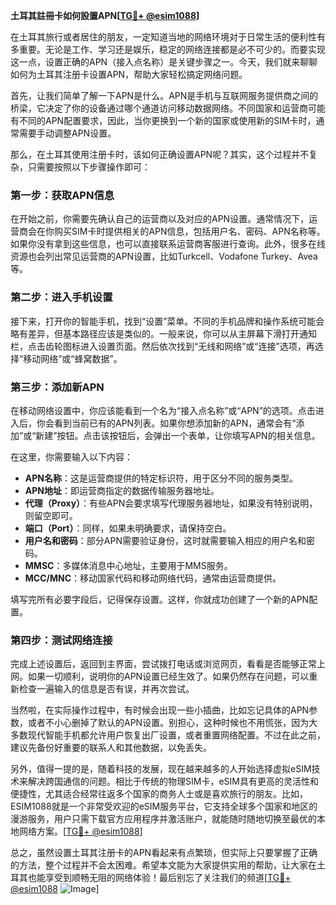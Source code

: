 **土耳其註冊卡如何設置APN[[TG💪+ @esim1088](https://t.me/s/esim1088)]**

在土耳其旅行或者居住的朋友，一定知道当地的网络环境对于日常生活的便利性有多重要。无论是工作、学习还是娱乐，稳定的网络连接都是必不可少的。而要实现这一点，设置正确的APN（接入点名称）是关键步骤之一。今天，我们就来聊聊如何为土耳其注册卡设置APN，帮助大家轻松搞定网络问题。

首先，让我们简单了解一下APN是什么。APN是手机与互联网服务提供商之间的桥梁，它决定了你的设备通过哪个通道访问移动数据网络。不同国家和运营商可能有不同的APN配置要求，因此，当你更换到一个新的国家或使用新的SIM卡时，通常需要手动调整APN设置。

那么，在土耳其使用注册卡时，该如何正确设置APN呢？其实，这个过程并不复杂，只需要按照以下步骤操作即可：

### 第一步：获取APN信息

在开始之前，你需要先确认自己的运营商以及对应的APN设置。通常情况下，运营商会在你购买SIM卡时提供相关的APN信息，包括用户名、密码、APN名称等。如果你没有拿到这些信息，也可以直接联系运营商客服进行查询。此外，很多在线资源也会列出常见运营商的APN设置，比如Turkcell、Vodafone Turkey、Avea等。

### 第二步：进入手机设置

接下来，打开你的智能手机，找到“设置”菜单。不同的手机品牌和操作系统可能会略有差异，但基本路径应该是类似的。一般来说，你可以从主屏幕下滑打开通知栏，点击齿轮图标进入设置页面。然后依次找到“无线和网络”或“连接”选项，再选择“移动网络”或“蜂窝数据”。

### 第三步：添加新APN

在移动网络设置中，你应该能看到一个名为“接入点名称”或“APN”的选项。点击进入后，你会看到当前已有的APN列表。如果你想添加新的APN，通常会有“添加”或“新建”按钮。点击该按钮后，会弹出一个表单，让你填写APN的相关信息。

在这里，你需要输入以下内容：
- **APN名称**：这是运营商提供的特定标识符，用于区分不同的服务类型。
- **APN地址**：即运营商指定的数据传输服务器地址。
- **代理（Proxy）**：有些APN会要求填写代理服务器地址，如果没有特别说明，则留空即可。
- **端口（Port）**：同样，如果未明确要求，请保持空白。
- **用户名和密码**：部分APN需要验证身份，这时就需要输入相应的用户名和密码。
- **MMSC**：多媒体消息中心地址，主要用于MMS服务。
- **MCC/MNC**：移动国家代码和移动网络代码，通常由运营商提供。

填写完所有必要字段后，记得保存设置。这样，你就成功创建了一个新的APN配置。

### 第四步：测试网络连接

完成上述设置后，返回到主界面，尝试拨打电话或浏览网页，看看是否能够正常上网。如果一切顺利，说明你的APN设置已经生效了。如果仍然存在问题，可以重新检查一遍输入的信息是否有误，并再次尝试。

当然啦，在实际操作过程中，有时候会出现一些小插曲，比如忘记具体的APN参数，或者不小心删掉了默认的APN设置。别担心，这种时候也不用慌张，因为大多数现代智能手机都允许用户恢复出厂设置，或者重置网络配置。不过在此之前，建议先备份好重要的联系人和其他数据，以免丢失。

另外，值得一提的是，随着科技的发展，现在越来越多的人开始选择虚拟eSIM技术来解决跨国通信的问题。相比于传统的物理SIM卡，eSIM具有更高的灵活性和便捷性，尤其适合经常往返多个国家的商务人士或是喜欢旅行的朋友。比如，ESIM1088就是一个非常受欢迎的eSIM服务平台，它支持全球多个国家和地区的漫游服务，用户只需下载官方应用程序并激活账户，就能随时随地切换至最优的本地网络方案。[[TG💪+ @esim1088](https://t.me/s/esim1088)]

总之，虽然设置土耳其注册卡的APN看起来有点繁琐，但实际上只要掌握了正确的方法，整个过程并不会太困难。希望本文能为大家提供实用的帮助，让大家在土耳其也能享受到顺畅无阻的网络体验！最后别忘了关注我们的频道[[TG💪+ @esim1088](https://t.me/s/esim1088) ![Image](https://i.postimg.cc/4NQfJmqS/Snipaste-2025-05-13-00-14-12.png)]